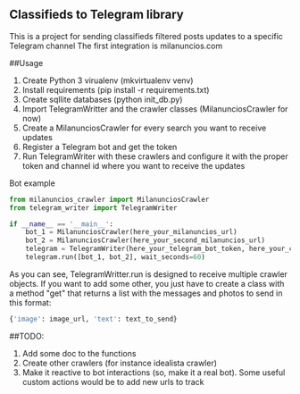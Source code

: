 ## Classifieds to Telegram library

This is a project for sending classifieds filtered posts updates to a specific Telegram channel
The first integration is milanuncios.com

##Usage
1. Create Python 3 virualenv (mkvirtualenv venv)
2. Install requirements (pip install -r requirements.txt)
3. Create sqllite databases (python init_db.py)
3. Import TelegramWritter and the crawler classes (MilanunciosCrawler for now)
4. Create a MilanunciosCrawler for every search you want to receive updates
5. Register a Telegram bot and get the token
6. Run TelegramWriter with these crawlers and configure it with the proper token and channel id where you want to receive the updates

Bot example
```python
from milanuncios_crawler import MilanunciosCrawler
from telegram_writer import TelegramWriter

if __name__ == '__main__':
    bot_1 = MilanunciosCrawler(here_your_milanuncios_url)
    bot_2 = MilanunciosCrawler(here_your_second_milanuncios_url)
    telegram = TelegramWriter(here_your_telegram_bot_token, here_your_channel_id)
    telegram.run([bot_1, bot_2], wait_seconds=60)
```

As you can see, TelegramWritter.run is designed to receive multiple crawler objects. 
If you want to add some other, you just have to create a class with a method "get" that returns a list with the messages and photos to send in this format:
```python
{'image': image_url, 'text': text_to_send}
```

##TODO:
1. Add some doc to the functions
2. Create other crawlers (for instance idealista crawler)
3. Make it reactive to bot interactions (so, make it a real bot). Some useful custom actions would be to add new urls to track
